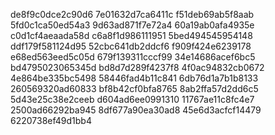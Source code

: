 de8f9c0dce2c90d6
7e01632d7ca6411c
f51deb69ab5f8aab
5fd0c1ca50ed54a3
9d63ad871f7e72a4
60a19ab0afa4935e
c0d1cf4aeaada58d
c6a8f1d986111951
5bed494545954148
ddf179f581124d95
52cbc641db2ddcf6
f909f424e6239178
e68ed563eed5c05d
679f139311cccf99
34e14686acef6bc5
bd4795023065345d
bd8d7d289f4237f8
4f0ac94832cb0672
4e864be335bc5498
58446fad4b11c841
6db76d1a7b1b8133
260569320ad60833
bf8b42cf0bfa8765
8ab2ffa57d2dd6c5
5d43e25c38e2ceeb
d604ad6ee0991310
11767ae11c8fc4e7
2500ad66292ba945
8df677a90ea30ad8
45e6d3acfcf14479
6220738ef49d1bb4

